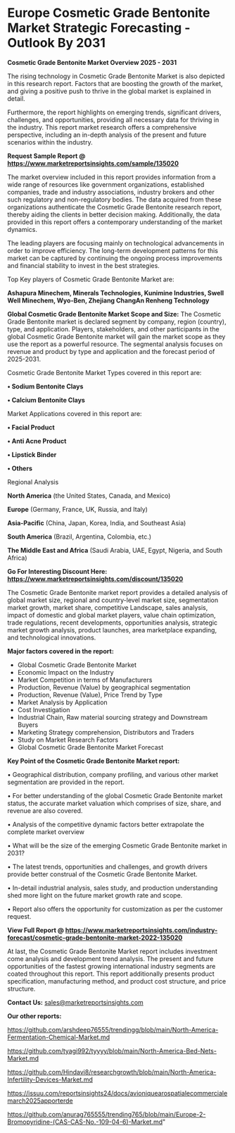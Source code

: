  # Europe Cosmetic Grade Bentonite Market Strategic Forecasting - Outlook By 2031

<Strong> Cosmetic Grade Bentonite Market Overview 2025 - 2031</strong>

The rising technology in Cosmetic Grade Bentonite Market is also depicted in this research report. Factors that are boosting the growth of the market, and giving a positive push to thrive in the global market is explained in detail.

Furthermore, the report highlights on emerging trends, significant drivers, challenges, and opportunities, providing all necessary data for thriving in the industry. This report market research offers a comprehensive perspective, including an in-depth analysis of the present and future scenarios within the industry.

<strong>Request Sample Report @ <a href=https://www.marketreportsinsights.com/sample/135020>https://www.marketreportsinsights.com/sample/135020</a></strong>

The market overview included in this report provides information from a wide range of resources like government organizations, established companies, trade and industry associations, industry brokers and other such regulatory and non-regulatory bodies. The data acquired from these organizations authenticate the Cosmetic Grade Bentonite research report, thereby aiding the clients in better decision making. Additionally, the data provided in this report offers a contemporary understanding of the market dynamics.

The leading players are focusing mainly on technological advancements in order to improve efficiency. The long-term development patterns for this market can be captured by continuing the ongoing process improvements and financial stability to invest in the best strategies.

Top Key players of Cosmetic Grade Bentonite Market are:

<strong>Ashapura Minechem, Minerals Technologies, Kunimine Industries, Swell Well Minechem, Wyo-Ben, Zhejiang ChangAn Renheng Technology</strong>

<strong><b>Global Cosmetic Grade Bentonite Market Scope and Size:</b></strong>
The Cosmetic Grade Bentonite market is declared segment by company, region (country), type, and application. Players, stakeholders, and other participants in the global Cosmetic Grade Bentonite market will gain the market scope as they use the report as a powerful resource. The segmental analysis focuses on revenue and product by type and application and the forecast period of 2025-2031.

Cosmetic Grade Bentonite Market Types covered in this report are:

<strong>• Sodium Bentonite Clays

• Calcium Bentonite Clays</strong>

Market Applications covered in this report are:

<strong>• Facial Product

• Anti Acne Product

• Lipstick Binder

• Others</strong> 

Regional Analysis

<strong>North America</strong> (the United States, Canada, and Mexico)

<strong>Europe</strong> (Germany, France, UK, Russia, and Italy)

<strong>Asia-Pacific</strong> (China, Japan, Korea, India, and Southeast Asia)

<strong>South America</strong> (Brazil, Argentina, Colombia, etc.)

<strong>The Middle East and Africa</strong> (Saudi Arabia, UAE, Egypt, Nigeria, and South Africa)

<strong>Go For Interesting Discount Here: <a href=https://www.marketreportsinsights.com/discount/135020>https://www.marketreportsinsights.com/discount/135020</a></strong>

The Cosmetic Grade Bentonite market report provides a detailed analysis of global market size, regional and country-level market size, segmentation market growth, market share, competitive Landscape, sales analysis, impact of domestic and global market players, value chain optimization, trade regulations, recent developments, opportunities analysis, strategic market growth analysis, product launches, area marketplace expanding, and technological innovations.

<strong><b>Major factors covered in the report:</b></strong>
<ul>
  <li>Global Cosmetic Grade Bentonite Market </li>
  <li>Economic Impact on the Industry</li>
  <li>Market Competition in terms of Manufacturers</li>
  <li>Production, Revenue (Value) by geographical segmentation</li>
  <li>Production, Revenue (Value), Price Trend by Type</li>
  <li>Market Analysis by Application</li>
  <li>Cost Investigation</li>
  <li>Industrial Chain, Raw material sourcing strategy and Downstream Buyers</li>
  <li>Marketing Strategy comprehension, Distributors and Traders</li>
  <li>Study on Market Research Factors</li>
  <li>Global Cosmetic Grade Bentonite Market Forecast</li>
</ul>

<strong><b>Key Point of the Cosmetic Grade Bentonite Market report:</b></strong>

• Geographical distribution, company profiling, and various other market segmentation are provided in the report.

• For better understanding of the global Cosmetic Grade Bentonite market status, the accurate market valuation which comprises of size, share, and revenue are also covered.

• Analysis of the competitive dynamic factors better extrapolate the complete market overview

• What will be the size of the emerging Cosmetic Grade Bentonite market in 2031?

• The latest trends, opportunities and challenges, and growth drivers provide better construal of the Cosmetic Grade Bentonite Market.

• In-detail industrial analysis, sales study, and production understanding shed more light on the future market growth rate and scope.

• Report also offers the opportunity for customization as per the customer request.

<strong><b>View Full Report @ <a href=https://www.marketreportsinsights.com/industry-forecast/cosmetic-grade-bentonite-market-2022-135020>https://www.marketreportsinsights.com/industry-forecast/cosmetic-grade-bentonite-market-2022-135020</a></b></strong>


At last, the Cosmetic Grade Bentonite Market report includes investment come analysis and development trend analysis. The present and future opportunities of the fastest growing international industry segments are coated throughout this report. This report additionally presents product specification, manufacturing method, and product cost structure, and price structure.

<strong>Contact Us:</strong>
sales@marketreportsinsights.com

<strong>Our other reports:</strong>

<a href=https://github.com/arshdeep76555/trendingg/blob/main/North-America-Fermentation-Chemical-Market.md>https://github.com/arshdeep76555/trendingg/blob/main/North-America-Fermentation-Chemical-Market.md</a>

<a href=https://github.com/tyagi992/tyyyy/blob/main/North-America-Bed-Nets-Market.md>https://github.com/tyagi992/tyyyy/blob/main/North-America-Bed-Nets-Market.md</a>

<a href=https://github.com/Hindavi8/researchgrowth/blob/main/North-America-Infertility-Devices-Market.md>https://github.com/Hindavi8/researchgrowth/blob/main/North-America-Infertility-Devices-Market.md</a>

<a href=https://issuu.com/reportsinsights24/docs/avioniquearospatialecommercialemarch2025apporterde>https://issuu.com/reportsinsights24/docs/avioniquearospatialecommercialemarch2025apporterde</a>

<a href=https://github.com/anurag765555/trending765/blob/main/Europe-2-Bromopyridine-(CAS-CAS-No.-109-04-6)-Market.md>https://github.com/anurag765555/trending765/blob/main/Europe-2-Bromopyridine-(CAS-CAS-No.-109-04-6)-Market.md</a>"
